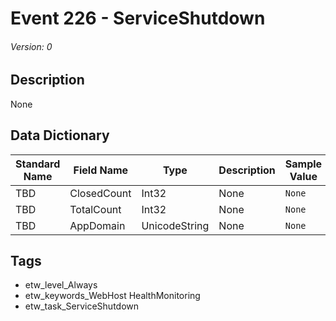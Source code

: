 # Event 226 - ServiceShutdown
###### Version: 0

## Description
None

## Data Dictionary
|Standard Name|Field Name|Type|Description|Sample Value|
|---|---|---|---|---|
|TBD|ClosedCount|Int32|None|`None`|
|TBD|TotalCount|Int32|None|`None`|
|TBD|AppDomain|UnicodeString|None|`None`|

## Tags
* etw_level_Always
* etw_keywords_WebHost HealthMonitoring
* etw_task_ServiceShutdown
